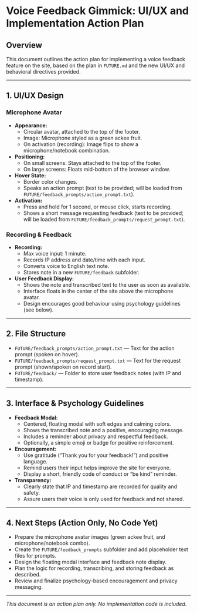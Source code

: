 # Voice Feedback Gimmick: UI/UX and Implementation Action Plan

## Overview

This document outlines the action plan for implementing a voice feedback feature on the site, based on the plan in `FUTURE.md` and the new UI/UX and behavioral directives provided.

---

## 1. UI/UX Design

### Microphone Avatar

- **Appearance:**
  - Circular avatar, attached to the top of the footer.
  - Image: Microphone styled as a green ackee fruit.
  - On activation (recording): Image flips to show a microphone/notebook combination.
- **Positioning:**
  - On small screens: Stays attached to the top of the footer.
  - On large screens: Floats mid-bottom of the browser window.
- **Hover State:**
  - Border color changes.
  - Speaks an action prompt (text to be provided; will be loaded from `FUTURE/feedback_prompts/action_prompt.txt`).
- **Activation:**
  - Press and hold for 1 second, or mouse click, starts recording.
  - Shows a short message requesting feedback (text to be provided; will be loaded from `FUTURE/feedback_prompts/request_prompt.txt`).

### Recording & Feedback

- **Recording:**
  - Max voice input: 1 minute.
  - Records IP address and date/time with each input.
  - Converts voice to English text note.
  - Stores note in a new `FUTURE/feedback` subfolder.
- **User Feedback Display:**
  - Shows the note and transcribed text to the user as soon as available.
  - Interface floats in the center of the site above the microphone avatar.
  - Design encourages good behaviour using psychology guidelines (see below).

---

## 2. File Structure

- `FUTURE/feedback_prompts/action_prompt.txt` — Text for the action prompt (spoken on hover).
- `FUTURE/feedback_prompts/request_prompt.txt` — Text for the request prompt (shown/spoken on record start).
- `FUTURE/feedback/` — Folder to store user feedback notes (with IP and timestamp).

---

## 3. Interface & Psychology Guidelines

- **Feedback Modal:**
  - Centered, floating modal with soft edges and calming colors.
  - Shows the transcribed note and a positive, encouraging message.
  - Includes a reminder about privacy and respectful feedback.
  - Optionally, a simple emoji or badge for positive reinforcement.
- **Encouragement:**
  - Use gratitude (“Thank you for your feedback!”) and positive language.
  - Remind users their input helps improve the site for everyone.
  - Display a short, friendly code of conduct or “be kind” reminder.
- **Transparency:**
  - Clearly state that IP and timestamp are recorded for quality and safety.
  - Assure users their voice is only used for feedback and not shared.

---

## 4. Next Steps (Action Only, No Code Yet)

- Prepare the microphone avatar images (green ackee fruit, and microphone/notebook combo).
- Create the `FUTURE/feedback_prompts` subfolder and add placeholder text files for prompts.
- Design the floating modal interface and feedback note display.
- Plan the logic for recording, transcribing, and storing feedback as described.
- Review and finalize psychology-based encouragement and privacy messaging.

---

_This document is an action plan only. No implementation code is included._
